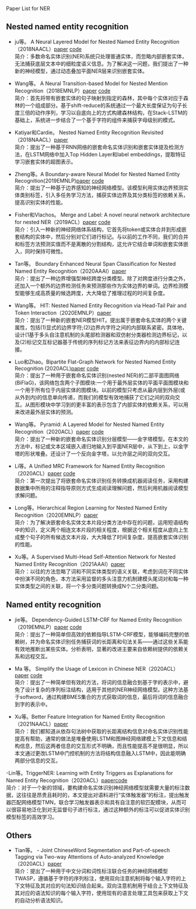 Paper List for NER

## Nested named entity recognition

- ju等。 A Neural Layered Model for Nested Named Entity Recognition（2018NAACL）[paper](https://www.aclweb.org/anthology/N18-1131/) [code](https://github.com/meizhiju/layered-bilstm-crf)
<br>简介：多数命名实体识别(NER)系统只处理普通实体，而忽略内部嵌套实体，无法捕获底层文本中的细粒度语义信息。为了解决这一问题，我们提出了一种新的神经模型，通过动态叠加平面NER层来识别嵌套实体。

- Wang等。 A Neural Transition-based Model for Nested Mention Recognition（2018EMNLP）[paper](https://www.aclweb.org/anthology/D18-1124/) [code](https://github.com/fishjh2/merge_label)
<br>简介：首先将带有嵌套实体的句子映射到指定的森林，其中每个实体对应于森林的一个组成部分。基于shift-reduce的系统通过一个最大长度保证为句子长度三倍的动作序列，学习以自底向上的方式构建森林结构，在Stack-LSTM的基础上，系统进一步结合了一个基于字符的组件来捕获字母级别的模式。

- Katiyar和Cardie。 Nested Named Entity Recognition Revisited（2018NAACL）[paper](https://www.aclweb.org/anthology/N18-1079/)
<br>简介：提出了一种基于RNN网络的嵌套命名实体识别和嵌套实体提及检测方法，在LSTM网络中加入Top Hidden Layer和label embeddings，提取特征学习嵌套实体的超图表示。

- Zheng等。A Boundary-aware Neural Model for Nested Named Entity Recognition(2019EMNLP)[paper](https://www.aclweb.org/anthology/D19-1034/) [code](https://github.com/thecharm/boundary-aware-nested-ner)
<br>简介：提出了一种基于边界感知的神经网络模型。该模型利用实体边界预测实体类别标签，引入多任务学习方法，捕获实体边界及其分类标签的依赖关系，提高识别实体的性能。

- Fisher和Vlachos。 Merge and Label: A novel neural network architecture for nested NER（2019ACL）[paper](https://www.aclweb.org/anthology/P19-1585.pdf)  [code](https://github.com/fishjh2/merge_label)
<br>简介：引入一种新的神经网络体系结构，它首先将token或实体合并到形成嵌套结构的实体中，然后分别对它们进行标记。与以前的工作不同，我们的合并和标签方法预测实值而不是离散的分割结构，这允许它结合单词和嵌套实体嵌入，同时保持可微性。

- Tan等。 Boundary Enhanced Neural Span Classification for Nested Named Entity Recognition（2020AAAI）[paper](http://www.researchgate.net/publication/342542944_Boundary_Enhanced_Neural_Span_Classification_for_Nested_Named_Entity_Recognition)
<br>简介：提出了一种边界增强型神经跨度分类模型。除了对跨度进行分类之外，还加入一个额外的边界检测任务来预测那些作为实体边界的单词。边界检测模型能够生成高质量的候选跨度，大大降低了推理过程的时间复杂度。

- Wang等。 HIT: Nested Named Entity Recognition via Head-Tail Pair and Token Interaction（2020EMNLP）[paper](https://www.researchgate.net/publication/347234290_HIT_Nested_Named_Entity_Recognition_via_Head-Tail_Pair_and_Token_Interaction)
<br>简介：提出了一种新的嵌套NER模型HIT。提出属于嵌套命名实体的两个关键属性，包括(1)显式的边界字符;(2)边界内字符之间的内部联系紧密。具体地，设计(1基于多头自注意机制的头尾部检测器和双仿射分类器检测边界标记，以及(2)标记交互标记器基于传统的序列标记方法来表征边界内的内部标记连接。

- Luo和Zhao。Bipartite Flat-Graph Network for Nested Named Entity Recognition (2020ACL)[paper](https://www.aclweb.org/anthology/2020.acl-main.571/)  [code](https://github.com/cslydia/BiFlaG)
<br>简介：提出了一种用于嵌套命名实体识别(nested NER)的二部平面图网络(BiFlaG)，该网络包含两个子图模块:一个用于最外层实体的平面平面图模块和一个用于所有位于内层实体的图模块。以前的模型只考虑从最内层到外层(或从外到内)的信息单向传递，而我们的模型有效地捕获了它们之间的双向交互。从图形模块中学习到的更丰富的表示包含了内部实体的依赖关系，可以用来改进最外层实体的预测。

- Wang等。 Pyramid: A Layered Model for Nested Named Entity Recognition（2020ACL）[paper](https://www.aclweb.org/anthology/2020.acl-main.525/) [code](https://github.com/Nicozwy/Pyramid)
<br>简介：提出了一种新的嵌套命名实体识别分层模型——金字塔模型。在本文的方法中，标记或文本区域嵌入递归地输入到平面NER层中，从下到上，以金字塔的形状堆叠。还设计了一个反向金字塔，以允许层之间的双向交互。

- Li等。A Unified MRC Framework for Named Entity Recognition（2020ACL）[paper](https://www.aclweb.org/anthology/2020.acl-main.519/)  [code](https://github.com/ShannonAI/mrc-for-flat-nested-ner)
<br>简介：第一次提出了将嵌套命名实体识别任务转换成机器阅读任务，采用构建数据集中所用的注释指导原则方式生成阅读理解问题，然后利用机器阅读模型求解问题。

- Long等。Hierarchical Region Learning for Nested Named Entity Recognition（2020EMNLP）[paper](https://www.aclweb.org/anthology/2020.findings-emnlp.430/)
<br>简介：为了解决嵌套命名实体文本片段分类方法中存在的问题，运用短语结构中的知识，定义两个相连文本片段的相关程度，根据这个相关程度从底向上生成整个句子的所有候选文本片段，大大降低了时间复杂度，提高嵌套实体识别的性能。

- Xu等。A Supervised Multi-Head Self-Attention Network for Nested Named Entity Recognition（2021AAAI）[paper](https://www.aaai.org/AAAI21Papers/AAAI-6288.XuY.pdf)
<br>简介：以往的方法忽略了词和不同实体类型的语义关联，考虑到词在不同实体中扮演不同的角色，本方法采用监督的多头注意力机制建模头尾词对和每一种实体类型之间的关联，将一个多分类问题转换成N个二分类问题。

## Named entity recognition
- jie等。 Dependency-Guided LSTM-CRF for Named Entity Recognition（2019EMNLP）[paper](https://www.aclweb.org/anthology/D19-1399.pdf)  [code](http://www.statnlp.org/research/information-extraction)
<br>简介：提出了一种简单但高效的依赖指导LSTM-CRF模型，能够编码完整的依赖树，并为命名实体识别任务捕获词的长距离和句法关系——通过这些关系能有效地推断出某些实体。分析表明，显著的改进主要来自依赖树提供的依赖关系和远程交互。

- Ma 等。 Simplify the Usage of Lexicon in Chinese NER（2020ACL）[paper](https://www.researchgate.net/publication/335233357_Simplify_the_Usage_of_Lexicon_in_Chinese_NER)  [code](https://github.com/v-mipeng/LexiconAugmentedNER)
<br>简介：提出了一种简单但有效的方法，将词的信息融合到基于字的表示中，避免了设计复杂的序列标注结构，适用于其他的NER神经网络模型。这种方法基于softword，通过构建BMES集合的方式获取词的信息，最后将词的信息融合到字的表示中。

- Xu等。Better Feature Integration for Named Entity Recognition（2021NAACL）[paper](https://arxiv.org/abs/2104.05316)
<br>简介：我们都知道从依存句法树中获取的长距离结构信息对命名实体识别性能提高有帮助，通常的做法是堆叠使用LSTM和图神经网络建模上下文信息和结构信息，然后这两者信息的交互形式不明确，而且性能提高不是很明显，所以本文通过更改LSTM中门控机制的方法将结构信息融入LSTM中，因此能明确两部分信息的交互。

-Lin等。TriggerNER: Learning with Entity Triggers as Explanations for Named Entity Recognition（2020ACL）[paper](https://www.aclweb.org/anthology/2020.acl-main.752/)[code](http://github.com/INK-USC/TriggerNER)
<br>简介：对于一个新的领域，要构建命名实体识别神经网络模型就需要大量的标注数据，这往往是昂贵且耗时的，本文提出对语料进行“实体触发器”的标注，提出触发器匹配网络模型TMN，联合学习触发器表示和具有自注意的软匹配模块，从而可以很容易地泛化到对无监督句子进行标注，通过这种额外的标注可以促进实体识别模型标签的高效学习。

## Others
- Tian等。 - Joint ChineseWord Segmentation and Part-of-speech Tagging via Two-way Attentions of Auto-analyzed Knowledge（2020ACL）[paper](https://www.aclweb.org/anthology/2020.acl-main.735/)
<br>简介：提出了一种用于中文分词和词性标注联合任务的神经网络模型TWASP，遵循基于字符的序列标注，使用双向注意机制将每个输入字符的上下文特征及其对应的句法知识结合起来。双向注意机制用于结合上下文特征及其对应的语法知识的每个输入字符，使用现有的语言处理工具包来获取上下文的自动分析语法知识。
